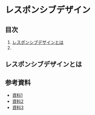 # レスポンシブデザイン

## 目次

1. [レスポンシブデザインとは](#レスポンシブデザインとは)
1. []()

## レスポンシブデザインとは





## 参考資料
* [資料1](https://paiza.jp/works/html/primer/beginner-html2/11014)
* [資料2](https://www.site-convert.com/archives/1528)
* [資料3](https://www.kagoya.jp/howto/it-glossary/web/responsive/)
